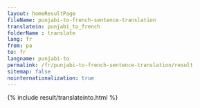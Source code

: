 ```yaml
---
layout: homeResultPage
fileName: punjabi-to-french-sentence-translation
translatein: punjabi_to_french
folderName : translate
lang: fr
from: pa
to: fr
langname: punjabi-to
permalink: /fr/punjabi-to-french-sentence-translation/result
sitemap: false
nointernationalization: true
---
```

{% include result/translateinto.html %}

<script src="/js/result/translation.js" data-foldername="{{page.folderName}}" data-lang="{{page.lang}}"></script>
